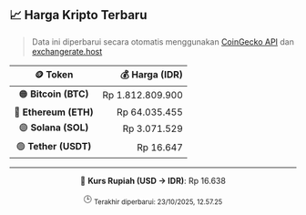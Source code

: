 

<!-- HARGA_KRIPTO -->
## 📈 Harga Kripto Terbaru

> Data ini diperbarui secara otomatis menggunakan [CoinGecko API](https://www.coingecko.com/) dan [exchangerate.host](https://exchangerate.host/)

<div align="center">

| 🪙 Token | 💰 Harga (IDR) |
|:------:|---------------:|
| 🟠 **Bitcoin (BTC)**   | Rp 1.812.809.900 |
| 🔵 **Ethereum (ETH)**  | Rp 64.035.455 |
| 🟣 **Solana (SOL)**    | Rp 3.071.529 |
| 🟢 **Tether (USDT)**   | Rp 16.647 |

---

💱 **Kurs Rupiah (USD → IDR)**: Rp 16.638

🕒 <sub>Terakhir diperbarui: 23/10/2025, 12.57.25</sub>

</div>
<!-- /HARGA_KRIPTO -->